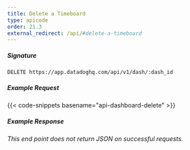 ```yaml
---
title: Delete a Timeboard
type: apicode
order: 21.3
external_redirect: /api/#delete-a-timeboard
---
```


##### Signature

`DELETE https://app.datadoghq.com/api/v1/dash/:dash_id`

##### Example Request

{{< code-snippets basename="api-dashboard-delete" >}}

##### Example Response

_This end point does not return JSON on successful requests._
